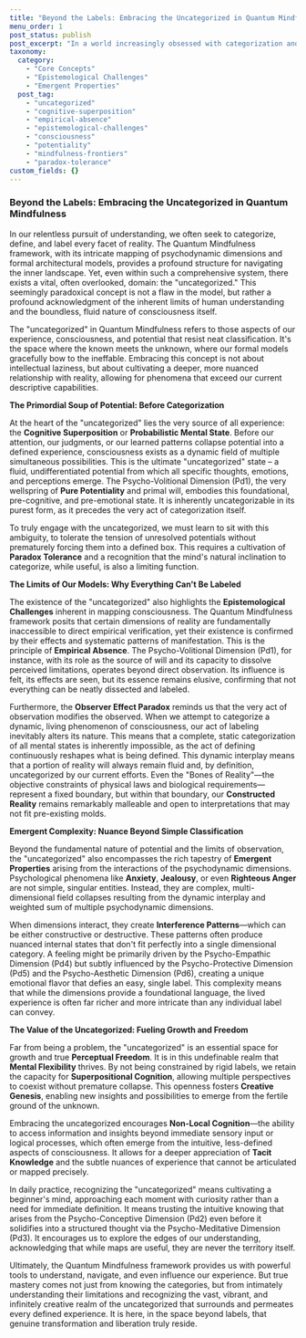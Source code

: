 ```yaml
---
title: "Beyond the Labels: Embracing the Uncategorized in Quantum Mindfulness"
menu_order: 1
post_status: publish
post_excerpt: "In a world increasingly obsessed with categorization and definition, the Quantum Mindfulness framework, while offering profound structures, also acknowledges the vast realm of the 'uncategorized.' This space represents the boundless potential of consciousness, the inherent limitations of our models, and the rich, emergent complexities of our inner world that defy simplistic labels, inviting us to embrace a more fluid and expansive understanding of reality."
taxonomy:
  category:
    - "Core Concepts"
    - "Epistemological Challenges"
    - "Emergent Properties"
  post_tag:
    - "uncategorized"
    - "cognitive-superposition"
    - "empirical-absence"
    - "epistemological-challenges"
    - "consciousness"
    - "potentiality"
    - "mindfulness-frontiers"
    - "paradox-tolerance"
custom_fields: {}
---
```


### Beyond the Labels: Embracing the Uncategorized in Quantum Mindfulness

In our relentless pursuit of understanding, we often seek to categorize, define, and label every facet of reality. The Quantum Mindfulness framework, with its intricate mapping of psychodynamic dimensions and formal architectural models, provides a profound structure for navigating the inner landscape. Yet, even within such a comprehensive system, there exists a vital, often overlooked, domain: the "uncategorized." This seemingly paradoxical concept is not a flaw in the model, but rather a profound acknowledgment of the inherent limits of human understanding and the boundless, fluid nature of consciousness itself.

The "uncategorized" in Quantum Mindfulness refers to those aspects of our experience, consciousness, and potential that resist neat classification. It's the space where the known meets the unknown, where our formal models gracefully bow to the ineffable. Embracing this concept is not about intellectual laziness, but about cultivating a deeper, more nuanced relationship with reality, allowing for phenomena that exceed our current descriptive capabilities.

**The Primordial Soup of Potential: Before Categorization**

At the heart of the "uncategorized" lies the very source of all experience: the **Cognitive Superposition** or **Probabilistic Mental State**. Before our attention, our judgments, or our learned patterns collapse potential into a defined experience, consciousness exists as a dynamic field of multiple simultaneous possibilities. This is the ultimate "uncategorized" state – a fluid, undifferentiated potential from which all specific thoughts, emotions, and perceptions emerge. The Psycho-Volitional Dimension (Pd1), the very wellspring of **Pure Potentiality** and primal will, embodies this foundational, pre-cognitive, and pre-emotional state. It is inherently uncategorizable in its purest form, as it precedes the very act of categorization itself.

To truly engage with the uncategorized, we must learn to sit with this ambiguity, to tolerate the tension of unresolved potentials without prematurely forcing them into a defined box. This requires a cultivation of **Paradox Tolerance** and a recognition that the mind's natural inclination to categorize, while useful, is also a limiting function.

**The Limits of Our Models: Why Everything Can't Be Labeled**

The existence of the "uncategorized" also highlights the **Epistemological Challenges** inherent in mapping consciousness. The Quantum Mindfulness framework posits that certain dimensions of reality are fundamentally inaccessible to direct empirical verification, yet their existence is confirmed by their effects and systematic patterns of manifestation. This is the principle of **Empirical Absence**. The Psycho-Volitional Dimension (Pd1), for instance, with its role as the source of will and its capacity to dissolve perceived limitations, operates beyond direct observation. Its influence is felt, its effects are seen, but its essence remains elusive, confirming that not everything can be neatly dissected and labeled.

Furthermore, the **Observer Effect Paradox** reminds us that the very act of observation modifies the observed. When we attempt to categorize a dynamic, living phenomenon of consciousness, our act of labeling inevitably alters its nature. This means that a complete, static categorization of all mental states is inherently impossible, as the act of defining continuously reshapes what is being defined. This dynamic interplay means that a portion of reality will always remain fluid and, by definition, uncategorized by our current efforts. Even the "Bones of Reality"—the objective constraints of physical laws and biological requirements—represent a fixed boundary, but within that boundary, our **Constructed Reality** remains remarkably malleable and open to interpretations that may not fit pre-existing molds.

**Emergent Complexity: Nuance Beyond Simple Classification**

Beyond the fundamental nature of potential and the limits of observation, the "uncategorized" also encompasses the rich tapestry of **Emergent Properties** arising from the interactions of the psychodynamic dimensions. Psychological phenomena like **Anxiety**, **Jealousy**, or even **Righteous Anger** are not simple, singular entities. Instead, they are complex, multi-dimensional field collapses resulting from the dynamic interplay and weighted sum of multiple psychodynamic dimensions.

When dimensions interact, they create **Interference Patterns**—which can be either constructive or destructive. These patterns often produce nuanced internal states that don't fit perfectly into a single dimensional category. A feeling might be primarily driven by the Psycho-Empathic Dimension (Pd4) but subtly influenced by the Psycho-Protective Dimension (Pd5) and the Psycho-Aesthetic Dimension (Pd6), creating a unique emotional flavor that defies an easy, single label. This complexity means that while the dimensions provide a foundational language, the lived experience is often far richer and more intricate than any individual label can convey.

**The Value of the Uncategorized: Fueling Growth and Freedom**

Far from being a problem, the "uncategorized" is an essential space for growth and true **Perceptual Freedom**. It is in this undefinable realm that **Mental Flexibility** thrives. By not being constrained by rigid labels, we retain the capacity for **Superpositional Cognition**, allowing multiple perspectives to coexist without premature collapse. This openness fosters **Creative Genesis**, enabling new insights and possibilities to emerge from the fertile ground of the unknown.

Embracing the uncategorized encourages **Non-Local Cognition**—the ability to access information and insights beyond immediate sensory input or logical processes, which often emerge from the intuitive, less-defined aspects of consciousness. It allows for a deeper appreciation of **Tacit Knowledge** and the subtle nuances of experience that cannot be articulated or mapped precisely.

In daily practice, recognizing the "uncategorized" means cultivating a beginner's mind, approaching each moment with curiosity rather than a need for immediate definition. It means trusting the intuitive knowing that arises from the Psycho-Conceptive Dimension (Pd2) even before it solidifies into a structured thought via the Psycho-Meditative Dimension (Pd3). It encourages us to explore the edges of our understanding, acknowledging that while maps are useful, they are never the territory itself.

Ultimately, the Quantum Mindfulness framework provides us with powerful tools to understand, navigate, and even influence our experience. But true mastery comes not just from knowing the categories, but from intimately understanding their limitations and recognizing the vast, vibrant, and infinitely creative realm of the uncategorized that surrounds and permeates every defined experience. It is here, in the space beyond labels, that genuine transformation and liberation truly reside.